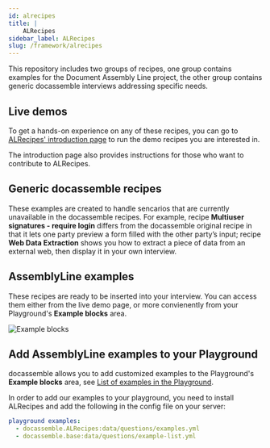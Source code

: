 ```yaml
---
id: alrecipes
title: |
    ALRecipes
sidebar_label: ALRecipes
slug: /framework/alrecipes
---
```


This repository includes two groups of recipes, one group contains examples for the Document Assembly Line project, the other group contains generic docassemble interviews addressing specific needs.

## Live demos 

To get a hands-on experience on any of these recipes, you can go to [ALRecipes' introduction page](https://apps-dev.suffolklitlab.org/start/ALRecipes/Introduction) to run the demo recipes you are interested in.

The introduction page also provides instructions for those who want to contribute to ALRecipes.

## Generic docassemble recipes

These examples are created to handle sencarios that are currently unavailable in the docassemble recipes. For example, recipe **Multiuser signatures - require login** differs from the docassemble original recipe in that it lets one party preview a form filled with the other party’s input; recipe **Web Data Extraction** shows you how to extract a piece of data from an external web, then display it in your own interview. 

## AssemblyLine examples

These recipes are ready to be inserted into your interview. You can access them either from the live demo page, or more convienently from your Playground's **Example blocks** area. 

![Example blocks](./assets/alrecipes-examples.png)

## Add AssemblyLine examples to your Playground

docassemble allows you to add customized examples to the Playground's **Example blocks** area, see [List of examples in the Playground](https://docassemble.org/docs/config.html#playground%20examples). 

In order to add our examples to your playground, you need to install ALRecipes and add the following in the config file on your server:

```yaml
playground examples:
  - docassemble.ALRecipes:data/questions/examples.yml
  - docassemble.base:data/questions/example-list.yml  
``` 